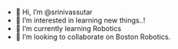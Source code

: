 - 👋 Hi, I’m @srinivassutar
- 👀 I’m interested in learning new things..!
- 🌱 I’m currently learning Robotics
- 💞️ I’m looking to collaborate on Boston Robotics.


<!---
srinivassutar/srinivassutar is a ✨ special ✨ repository because its `README.md` (this file) appears on your GitHub profile.
You can click the Preview link to take a look at your changes.
--->
